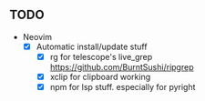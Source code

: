 ## TODO 

* Neovim
    - [x] Automatic install/update stuff
        - [x] rg for telescope's live_grep
            https://github.com/BurntSushi/ripgrep
        - [x] xclip for clipboard working
        - [x] npm for lsp stuff. especially for pyright
